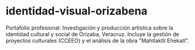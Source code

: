 # identidad-visual-orizabena
Portafolio profesional: Investigación y producción artística sobre la identidad cultural y social de Orizaba, Veracruz. Incluye la gestión de proyectos culturales (CCEEO) y el análisis de la obra "Mahtlaktli Ehekatl".
